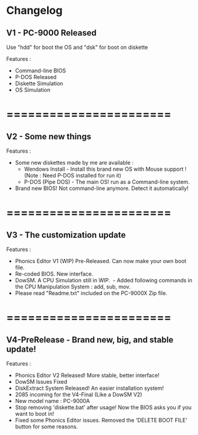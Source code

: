 # Changelog

V1 - PC-9000 Released
------
Use "hdd" for boot the OS and "dsk" for boot on diskette

Features :
 - Command-line BIOS
 - P-DOS Released
 - Diskette Simulation
 - OS Simulation
 
# =======================
V2 - Some new things
------
Features :
 - Some new diskettes made by me are available :
   - Wendows Install - Install this brand new OS with Mouse support ! (Note : Need P-DOS installed for run it)
   - P-DOS (Pipe DOS) - The main OS! run as a Command-line system.
 - Brand new BIOS! Not command-line anymore. Detect it automatically!
 
# =======================
V3 - The customization update
------

Features :
  - Phonics Editor V1 (WIP) Pre-Released. Can now make your own boot file.
  - Re-coded BIOS. New interface.
  - DowSM. A CPU Simulation still in WIP.
  - Added following commands in the CPU Manipulation System : add, sub, mov.
  - Please read "Readme.txt" included on the PC-9000X Zip file.

# =======================
V4-PreRelease - Brand new, big, and stable update!
------

Features :
 - Phonics Editor V2 Released! More stable, better interface!
 - DowSM Issues Fixed
 - DiskExtract System Released! An easier installation system!
 - 2085 incoming for the V4-Final (Like a DowSM V2)
 - New model name : PC-9000A
 - Stop removing 'diskette.bat' after usage! Now the BIOS asks you if you want to boot in!
 - Fixed some Phonics Editor issues. Removed the 'DELETE BOOT FILE' button for some reasons.
